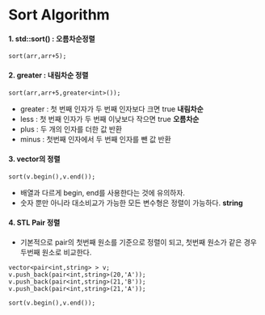# Sort Algorithm

#### 1. std::sort() : 오름차순정렬

`sort(arr,arr+5);`


#### 2. greater : 내림차순 정렬

`sort(arr,arr+5,greater<int>());`
- greater : 첫 번째 인자가 두 번째 인자보다 크면 true  <strong>내림차순 </strong>
- less : 첫 번째 인자가 두 번째 이낮보다 작으면 true <strong>오름차순 </strong>
- plus : 두 개의 인자를 더한 값 반환
- minus : 첫번째 인자에서 두 번째 인자를 뺀 값 반환

#### 3. vector의 정렬 

`sort(v.begin(),v.end());`
- 배열과 다르게 begin, end를 사용한다는 것에 유의하자.
- 숫자 뿐만 아니라 대소비교가 가능한 모든 변수형은 정렬이 가능하다. <strong>string</strong>


#### 4. STL Pair 정렬

- 기본적으로 pair의 첫번째 원소를 기준으로 정렬이 되고, 첫번째 원소가 같은 경우 두번째 원소로 비교한다.
```
vector<pair<int,string> > v;
v.push_back(pair<int,string>(20,'A'));
v.push_back(pair<int,string>(21,'B'));
v.push_back(pair<int,string>(21,'A'));
 
sort(v.begin(),v.end());
 ```
 
